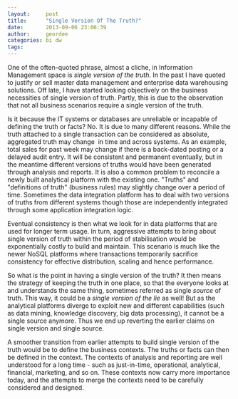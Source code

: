 ```yaml
---
layout:     post
title:      "Single Version Of The Truth?"
date:       2013-09-06 23:06:39
author:     geordee
categories: bi dw
tags:       
---
```


One of the often-quoted phrase, almost a cliche, in Information Management space is _single version of the truth_. In the past I have quoted to justify or sell master data management and enterprise data warehousing solutions. Off late, I have started looking objectively on the business necessities of single version of truth. Partly, this is due to the observation that not all business scenarios require a single version of the truth.

Is it because the IT systems or databases are unreliable or incapable of defining the truth or facts? No. It is due to many different reasons. While the truth attached to a single transaction can be considered as absolute, aggregated truth may change  in time and across systems. As an example, total sales for past week may change if there is a back-dated posting or a delayed audit entry. It will be consistent and permanent eventually, but in the meantime different versions of truths would have been generated through analysis and reports. It is also a common problem to reconcile a newly built analytical platform with the existing one. "Truths" and "definitions of truth" (business rules) may slightly change over a period of time. Sometimes the data integration platform has to deal with two versions of truths from different systems though those are independently integrated through some application integration logic.

Eventual consistency is then what we look for in data platforms that are used for longer term usage. In turn, aggressive attempts to bring about single version of truth within the period of stabilisation would be exponentially costly to build and maintain. This scenario is much like the newer NoSQL platforms where transactions temporarily sacrifice consistency for effective distribution, scaling and hence performance.

So what is the point in having a single version of the truth? It then means the strategy of keeping the truth in one place, so that the everyone looks at and understands the same thing, sometimes referred as single _source_ of truth. This way, it could be a _single version of the lie_ as well! But as the analytical platforms diverge to exploit new and different capabilities (such as data mining, knowledge discovery, big data processing), it cannot be a single source anymore. Thus we end up reverting the earlier claims on single version and single source.

A smoother transition from earlier attempts to build single version of the truth would be to define the business contexts. The truths or facts can then be defined in the context. The contexts of analysis and reporting are well understood for a long time - such as just-in-time, operational, analytical, financial, marketing, and so on. These contexts now carry more importance today, and the attempts to merge the contexts need to be carefully considered and designed.
